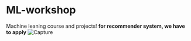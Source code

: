 # ML-workshop
Machine leaning course and projects!
**for recommender system, we have to apply**
![Capture](https://github.com/honoreade/ML-workshop/assets/75524511/00938f99-28b2-4738-a9b9-cad18ec42445)
